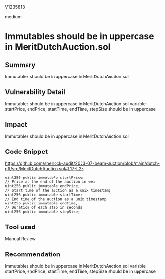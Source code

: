V1235813

medium

# Immutables should be in uppercase in MeritDutchAuction.sol

## Summary
Immutables should be in uppercase  in MeritDutchAuction.sol

## Vulnerability Detail
Immutables should be in uppercase in MeritDutchAuction.sol
variable startPrice, endPrice, startTime, endTime, stepSize should be in uppercase

## Impact
Immutables should be in uppercase in MeritDutchAuction.sol

## Code Snippet
https://github.com/sherlock-audit/2023-07-beam-auction/blob/main/dutch-nft/src/MeritDutchAuction.sol#L17-L25


    uint256 public immutable startPrice;
    // Price at the end of the auction in wei
    uint256 public immutable endPrice;
    // Start time of the auction as a unix timestamp
    uint256 public immutable startTime;
    // End time of the auction as a unix timestamp
    uint256 public immutable endTime;
    // Duration of each step in seconds
    uint256 public immutable stepSize;

## Tool used

Manual Review

## Recommendation
Immutables should be in uppercase in MeritDutchAuction.sol
variable startPrice, endPrice, startTime, endTime, stepSize should be in uppercase
